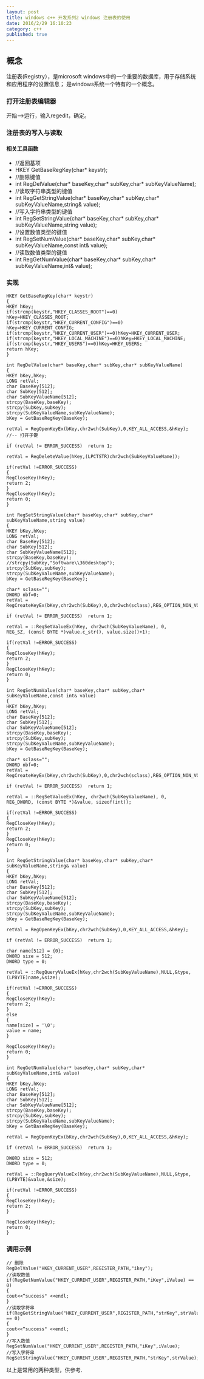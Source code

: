 ```yaml
---
layout: post
title: windows c++ 开发系列2 windows 注册表的使用
date: 2016/2/29 16:10:23 
category: c++
published: true
---
```


## 概念 ##
注册表(Registry），是microsoft windows中的一个重要的数据库，用于存储系统和应用程序的设置信息；
是windows系统一个特有的一个概念。

### 打开注册表编辑器 ###
开始-->运行，输入regedit，确定。

### 注册表的写入与读取 ###

#### 相关工具函数 ####
- //返回基项
- HKEY GetBaseRegKey(char* keystr);
- //删除键值
- int RegDelValue(char* baseKey,char* subKey,char* subKeyValueName);
- //读取字符串类型的键值
- int RegGetStringValue(char* baseKey,char* subKey,char* subKeyValueName,string& value);
- //写入字符串类型的键值
- int RegSetStringValue(char* baseKey,char* subKey,char* subKeyValueName,string value);
- //设置数值类型的键值 
- int RegSetNumValue(char* baseKey,char* subKey,char* subKeyValueName,const int& value);
- //读取数值类型的键值 
- int RegGetNumValue(char* baseKey,char* subKey,char* subKeyValueName,int& value);

### 实现 ###
    HKEY GetBaseRegKey(char* keystr)
    {   
    HKEY hKey; 
    if(strcmp(keystr,"HKEY_CLASSES_ROOT")==0)   
    hKey=HKEY_CLASSES_ROOT; 
    if(strcmp(keystr,"HKEY_CURRENT_CONFIG")==0) 
    hKey=HKEY_CURRENT_CONFIG;   
    if(strcmp(keystr,"HKEY_CURRENT_USER")==0)hKey=HKEY_CURRENT_USER; 
    if(strcmp(keystr,"HKEY_LOCAL_MACHINE")==0)hKey=HKEY_LOCAL_MACHINE;   
    if(strcmp(keystr,"HKEY_USERS")==0)hKey=HKEY_USERS;   
    return hKey;
    }

    int RegDelValue(char* baseKey,char* subKey,char* subKeyValueName)
    {
    HKEY bKey,hKey; 
    LONG retVal; 
    char BaseKey[512];   
    char SubKey[512]; 
    char SubKeyValueName[512];   
    strcpy(BaseKey,baseKey); 
    strcpy(SubKey,subKey); 
    strcpy(SubKeyValueName,subKeyValueName);   
    bKey = GetBaseRegKey(BaseKey); 
    
    retVal = RegOpenKeyEx(bKey,chr2wch(SubKey),0,KEY_ALL_ACCESS,&hKey); //-- 打开子键
    
    if (retVal != ERROR_SUCCESS)  return 1;   
    
    retVal = RegDeleteValue(hKey,(LPCTSTR)chr2wch(SubKeyValueName));   
    
    if(retVal !=ERROR_SUCCESS)   
    {
    RegCloseKey(hKey);   
    return 2;   
    }   
    RegCloseKey(hKey);   
    return 0;
    }

    int RegSetStringValue(char* baseKey,char* subKey,char* subKeyValueName,string value)
    {
    HKEY bKey,hKey; 
    LONG retVal; 
    char BaseKey[512];   
    char SubKey[512]; 
    char SubKeyValueName[512];   
    strcpy(BaseKey,baseKey); 
    //strcpy(SubKey,"Software\\360desktop"); 
    strcpy(SubKey,subKey); 
    strcpy(SubKeyValueName,subKeyValueName);   
    bKey = GetBaseRegKey(BaseKey); 
    
    char* sclass="";
    DWORD nbf=0; 
    retVal = RegCreateKeyEx(bKey,chr2wch(SubKey),0,chr2wch(sclass),REG_OPTION_NON_VOLATILE,KEY_ALL_ACCESS,NULL,&hKey,&nbf);
    
    if (retVal != ERROR_SUCCESS)  return 1;   
    
    retVal = ::RegSetValueEx(hKey, chr2wch(SubKeyValueName), 0, 
    REG_SZ, (const BYTE *)value.c_str(), value.size()+1);
    
    if(retVal !=ERROR_SUCCESS)   
    {
    RegCloseKey(hKey);   
    return 2;   
    }   
    RegCloseKey(hKey);   
    return 0;
    }
    
    int RegSetNumValue(char* baseKey,char* subKey,char* subKeyValueName,const int& value)
    {
    HKEY bKey,hKey; 
    LONG retVal; 
    char BaseKey[512];   
    char SubKey[512]; 
    char SubKeyValueName[512];   
    strcpy(BaseKey,baseKey); 
    strcpy(SubKey,subKey); 
    strcpy(SubKeyValueName,subKeyValueName);   
    bKey = GetBaseRegKey(BaseKey); 
    
    char* sclass="";
    DWORD nbf=0; 
    retVal = RegCreateKeyEx(bKey,chr2wch(SubKey),0,chr2wch(sclass),REG_OPTION_NON_VOLATILE,KEY_ALL_ACCESS,NULL,&hKey,&nbf);
    
    if (retVal != ERROR_SUCCESS)  return 1;   
    
    retVal = ::RegSetValueEx(hKey, chr2wch(SubKeyValueName), 0, 
    REG_DWORD, (const BYTE *)&value, sizeof(int));
    
    if(retVal !=ERROR_SUCCESS)   
    {
    RegCloseKey(hKey);   
    return 2;   
    }   
    RegCloseKey(hKey);   
    return 0;
    }
    
    int RegGetStringValue(char* baseKey,char* subKey,char* subKeyValueName,string& value)
    {
    HKEY bKey,hKey; 
    LONG retVal; 
    char BaseKey[512];   
    char SubKey[512]; 
    char SubKeyValueName[512];   
    strcpy(BaseKey,baseKey); 
    strcpy(SubKey,subKey); 
    strcpy(SubKeyValueName,subKeyValueName);   
    bKey = GetBaseRegKey(BaseKey); 
    
    retVal = RegOpenKeyEx(bKey,chr2wch(SubKey),0,KEY_ALL_ACCESS,&hKey);
    
    if (retVal != ERROR_SUCCESS)  return 1;   
    
    char name[512] = {0};
    DWORD size = 512;
    DWORD type = 0;
    
    retVal = ::RegQueryValueEx(hKey,chr2wch(SubKeyValueName),NULL,&type,(LPBYTE)name,&size);
    
    if(retVal !=ERROR_SUCCESS)   
    {
    RegCloseKey(hKey);   
    return 2;   
    } 
    else
    {
    name[size] = '\0';
    value = name;
    }
    
    RegCloseKey(hKey);   
    return 0;
    }
    
    int RegGetNumValue(char* baseKey,char* subKey,char* subKeyValueName,int& value)
    {
    HKEY bKey,hKey; 
    LONG retVal; 
    char BaseKey[512];   
    char SubKey[512]; 
    char SubKeyValueName[512];   
    strcpy(BaseKey,baseKey); 
    strcpy(SubKey,subKey); 
    strcpy(SubKeyValueName,subKeyValueName);   
    bKey = GetBaseRegKey(BaseKey); 
    
    retVal = RegOpenKeyEx(bKey,chr2wch(SubKey),0,KEY_ALL_ACCESS,&hKey);
    
    if (retVal != ERROR_SUCCESS)  return 1;   
    
    DWORD size = 512;
    DWORD type = 0;
    
    retVal = ::RegQueryValueEx(hKey,chr2wch(SubKeyValueName),NULL,&type,(LPBYTE)&value,&size);
    
    if(retVal !=ERROR_SUCCESS)   
    {
    RegCloseKey(hKey);   
    return 2;   
    } 
    
    RegCloseKey(hKey);   
    return 0;
    }

### 调用示例 ###
    // 删除
    RegDelValue("HKEY_CURRENT_USER",REGISTER_PATH,"ikey");
    //读取数值
    if(RegGetNumValue("HKEY_CURRENT_USER",REGISTER_PATH,"iKey",iValue) == 0)
    {
    cout<<“success" <<endl;
    }
    //读取字符串
    if(RegGetStringValue("HKEY_CURRENT_USER",REGISTER_PATH,"strKey",strValue) == 0)
    {
    cout<<“success" <<endl;
    }
    //写入数值 
    RegSetNumValue("HKEY_CURRENT_USER",REGISTER_PATH,"iKey",iValue);
    //写入字符串
    RegSetStringValue("HKEY_CURRENT_USER",REGISTER_PATH,"strKey",strValue);

以上是常用的两种类型，供参考.